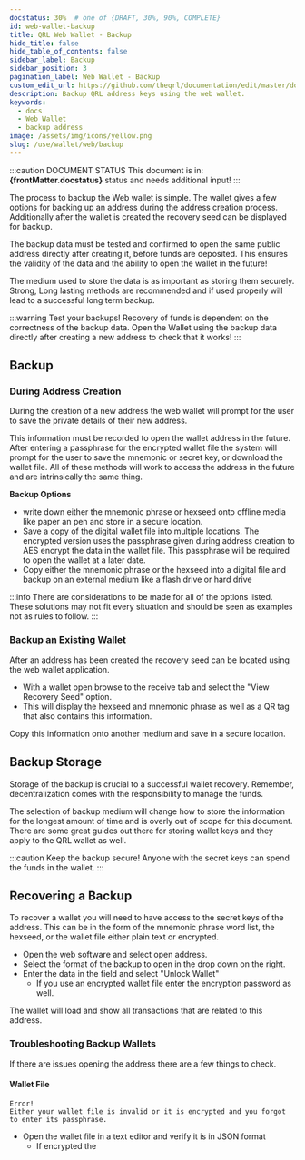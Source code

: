 ```yaml
---
docstatus: 30%  # one of {DRAFT, 30%, 90%, COMPLETE}
id: web-wallet-backup
title: QRL Web Wallet - Backup
hide_title: false
hide_table_of_contents: false
sidebar_label: Backup 
sidebar_position: 3
pagination_label: Web Wallet - Backup
custom_edit_url: https://github.com/theqrl/documentation/edit/master/docs/basics/what-is-qrl.md
description: Backup QRL address keys using the web wallet.
keywords:
  - docs
  - Web Wallet
  - backup address
image: /assets/img/icons/yellow.png
slug: /use/wallet/web/backup
---
```


:::caution DOCUMENT STATUS 
<span>This document is in: <b>{frontMatter.docstatus}</b> status and needs additional input!</span>
:::

The process to backup the Web wallet is simple. The wallet gives a few options for backing up an address during the address creation process. Additionally after the wallet is created the recovery seed can be displayed for backup. 


The backup data must be tested and confirmed to open the same public address directly after creating it, before funds are deposited. This ensures the validity of the data and the ability to open the wallet in the future!

The medium used to store the data is as important as storing them securely. Strong, Long lasting methods are recommended and if used properly will lead to a successful long term backup. 

:::warning Test your backups!
Recovery of funds is dependent on the correctness of the backup data. Open the Wallet using the backup data directly after creating a new address to check that it works!
:::


## Backup


### During Address Creation


During the creation of a new address the web wallet will prompt for the user to save the private details of their new address.

This information must be recorded to open the wallet address in the future. After entering a passphrase for the encrypted wallet file the system will prompt for the user to save the mnemonic or secret key, or download the wallet file. All of these methods will work to access the address in the future and are intrinsically the same thing.

**Backup Options**

- write down either the mnemonic phrase or hexseed onto offline media like paper an pen and store in a secure location. 
- Save a copy of the digital wallet file into multiple locations. The encrypted version uses the passphrase given during address creation to AES encrypt the data in the wallet file. This passphrase will be required to open the wallet at a later date.
- Copy either the mnemonic phrase or the hexseed into a digital file and backup on an external medium like a flash drive or hard drive


:::info
There are considerations to be made for all of the options listed. These solutions may not fit every situation and should be seen as examples not as rules to follow. 
:::


### Backup an Existing Wallet

After an address has been created the recovery seed can be located using the web wallet application. 

- With a wallet open browse to the receive tab and select the "View Recovery Seed" option. 
- This will display the hexseed and mnemonic phrase as well as a QR tag that also contains this information.

Copy this information onto another medium and save in a secure location.


## Backup Storage

Storage of the backup is crucial to a successful wallet recovery. Remember, decentralization comes with the responsibility to manage the funds. 

The selection of backup medium will change how to store the information for the longest amount of time and is overly out of scope for this document. There are some great guides out there for storing wallet keys and they apply to the QRL wallet as well. 

:::caution
Keep the backup secure! Anyone with the secret keys can spend the funds in the wallet.
:::


## Recovering a Backup

To recover a wallet you will need to have access to the secret keys of the address. This can be in the form of the mnemonic phrase word list, the hexseed, or the wallet file either plain text or encrypted.

- Open the web software and select open address.
- Select the format of the backup to open in the drop down on the right.
- Enter the data in the field and select "Unlock Wallet"
  - If you use an encrypted wallet file enter the encryption password as well.

The wallet will load and show all transactions that are related to this address.

### Troubleshooting Backup Wallets

If there are issues opening the address there are a few things to check.

#### Wallet File

```
Error!
Either your wallet file is invalid or it is encrypted and you forgot to enter its passphrase.
```

- Open the wallet file in a text editor and verify it is in JSON format
  - If encrypted the